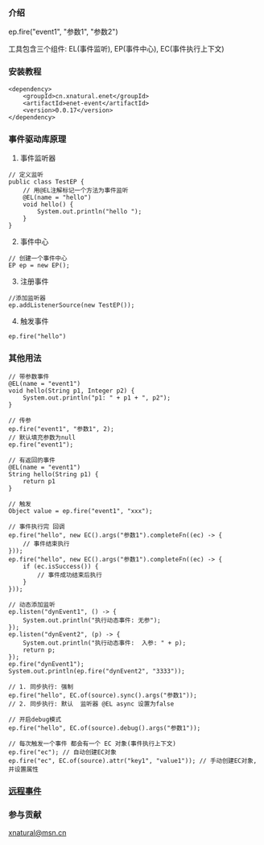 ### 介绍
 ep.fire("event1", "参数1", "参数2")
 
 工具包含三个组件: EL(事件监听), EP(事件中心), EC(事件执行上下文)

### 安装教程
```
<dependency>
    <groupId>cn.xnatural.enet</groupId>
    <artifactId>enet-event</artifactId>
    <version>0.0.17</version>
</dependency>
```
### 事件驱动库原理

1. 事件监听器
```
// 定义监听
public class TestEP {
    // 用@EL注解标记一个方法为事件监听
    @EL(name = "hello")
    void hello() {
        System.out.println("hello ");
    }
}
```

2. 事件中心
```
// 创建一个事件中心
EP ep = new EP();
```

3. 注册事件

```
//添加监听器
ep.addListenerSource(new TestEP());
```

4. 触发事件
```
ep.fire("hello")
```

### 其他用法
```
// 带参数事件
@EL(name = "event1")
void hello(String p1, Integer p2) {
    System.out.println("p1: " + p1 + ", p2");
}

// 传参
ep.fire("event1", "参数1", 2);
// 默认填充参数为null
ep.fire("event1");
```

```
// 有返回的事件
@EL(name = "event1")
String hello(String p1) {
    return p1
}

// 触发
Object value = ep.fire("event1", "xxx");
```

```
// 事件执行完 回调
ep.fire("hello", new EC().args("参数1").completeFn((ec) -> {
    // 事件结束执行
}));
ep.fire("hello", new EC().args("参数1").completeFn((ec) -> {
    if (ec.isSuccess()) {
        // 事件成功结束后执行
    }
}));
```

```
// 动态添加监听
ep.listen("dynEvent1", () -> {
    System.out.println("执行动态事件: 无参");
});
ep.listen("dynEvent2", (p) -> {
    System.out.println("执行动态事件:  入参: " + p);
    return p;
});
ep.fire("dynEvent1");
System.out.println(ep.fire("dynEvent2", "3333"));
```

```
// 1. 同步执行: 强制
ep.fire("hello", EC.of(source).sync().args("参数1"));
// 2. 同步执行: 默认  监听器 @EL async 设置为false
```

```
// 开启debug模式
ep.fire("hello", EC.of(source).debug().args("参数1"));
```

```
// 每次触发一个事件 都会有一个 EC 对象(事件执行上下文)
ep.fire("ec"); // 自动创建EC对象
ep.fire("ec", EC.of(source).attr("key1", "value1")); // 手动创建EC对象,并设置属性
```
### [远程事件](https://gitee.com/xnat/remoter)
### 参与贡献

xnatural@msn.cn